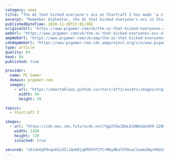 ```yaml
---
category: news
title: "The AI that kicked everyone's ass at StarCraft 2 has made 'a stunning advance' in protein folding"
excerpt: "Remember AlphaStar, the AI that kicked everyone's ass in StarCraft 2? That was cool. But it turns out that DeepMind, the Google-owned company that created it, had higher aspirations that just being really good at an RTS."
publishedDateTime: 2020-11-30T21:01:00Z
originalUrl: "https://www.pcgamer.com/uk/the-ai-that-kicked-everyones-ass-at-starcraft-2-has-made-a-stunning-advance-in-protein-folding/"
webUrl: "https://www.pcgamer.com/uk/the-ai-that-kicked-everyones-ass-at-starcraft-2-has-made-a-stunning-advance-in-protein-folding/"
ampWebUrl: "https://www.pcgamer.com/uk/amp/the-ai-that-kicked-everyones-ass-at-starcraft-2-has-made-a-stunning-advance-in-protein-folding/"
cdnAmpWebUrl: "https://www-pcgamer-com.cdn.ampproject.org/c/s/www.pcgamer.com/uk/amp/the-ai-that-kicked-everyones-ass-at-starcraft-2-has-made-a-stunning-advance-in-protein-folding/"
type: article
quality: 84
heat: 84
published: true

provider:
  name: PC Gamer
  domain: pcgamer.com
  images:
    - url: "https://smartableai.github.io/starcraft2/assets/images/organizations/pcgamer.com-50x50.jpg"
      width: 50
      height: 50

topics:
  - StarCraft 2

images:
  - url: "https://cdn.mos.cms.futurecdn.net/Ypp2tDwJDmL8JdBmsQoVD9-1200-80.gif"
    width: 1280
    height: 720
    isCached: true

secured: "nXidn6qF0vqu0iLdIiiQu68jq6PDhFP1TC+MGyNDalhTUuuC1oemzWq/HGbXXomRvDIsAYzRFqgqi2/9pQufnxd24CFrf2x/FSo98QjSiPwzJsmVFoaQI3ozlJuU0yxjLQ1H44bsJSmhN+Z2vk0wPym3NnSaWRfo/nT+MWdNU6gtNXXcsVWVNaeJ8oqOeodVtzLycCLJA5PJsNB83qeMyLnqrFair7RSDQpLsa3MwzvXQZgdrunF3G4TkBL+k9PiOthGaImb9/awIKx4H4maSuqyuj+3OkoUoe49maokYXqz2rW5aTI9BVjrIpeNurai40KC/4Wgs5QMUykXnNbJYzDjirTSMD7889XQlKpVgXw=;kR2XwOVaJ0doKvOSLYaGkA=="
---
```


